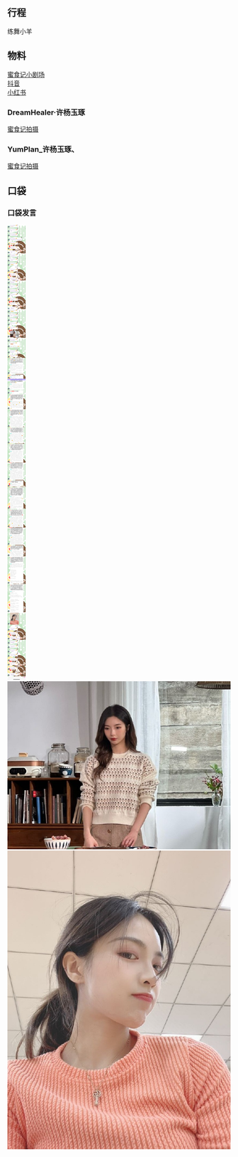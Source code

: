 ## 行程
练舞小羊

## 物料
[蜜食记小剧场](https://weibo.com/6179496757/L1J1f5K5v)<br>
[抖音](https://www.douyin.com/video/7031096791391014157)<br>
[小红书](http://www.xiaohongshu.com/discovery/item/6193bb65000000002103c5e2)
### DreamHealer·许杨玉琢
[蜜食记拍摄](https://weibo.com/6375088879/L1sRR2nSl)<br>
### YumPlan_许杨玉琢、
[蜜食记拍摄](https://weibo.com/7335378002/L1L0ntX2m)<br>

## 口袋
### 口袋发言
![口袋发言](./pocket48/imgs/messages1.jpeg)<br>
![口袋发言](./pocket48/imgs/P1.jpeg)<br>
![口袋发言](./pocket48/imgs/P2.jpeg)<br>
